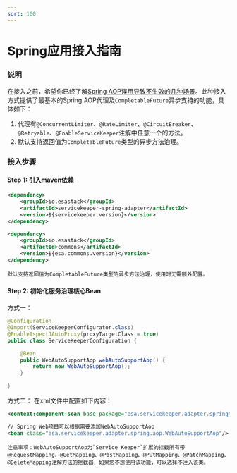```yaml
---
sort: 100
---
```


# Spring应用接入指南

### 说明
在接入之前，希望你已经了解[Spring AOP误用导致不生效的几种场景](../../tips/README.md)。此种接入方式提供了最基本的Spring AOP代理及`CompletableFuture`异步支持的功能，具体如下：
1. 代理有`@ConcurrentLimiter`、`@RateLimiter`、`@CircuitBreaker`、`@Retryable`、`@EnableServiceKeeper`注解中任意一个的方法。
2. 默认支持返回值为`CompletableFuture`类型的异步方法治理。

### 接入步骤

#### Step 1: 引入maven依赖
```xml
<dependency>
    <groupId>io.esastack</groupId>
    <artifactId>servicekeeper-spring-adapter</artifactId>
    <version>${servicekeeper.version}</version>
</dependency>

<dependency>
    <groupId>io.esastack</groupId>
    <artifactId>commons</artifactId>
    <version>${esa.commons.version}</version>
</dependency>
```

```note
默认支持返回值为CompletableFuture类型的异步方法治理，使用时无需额外配置。
```

#### Step 2: 初始化服务治理核心Bean
方式一：

```java
@Configuration
@Import(ServiceKeeperConfigurator.class)
@EnableAspectJAutoProxy(proxyTargetClass = true)
public class ServiceKeeperConfiguration {

    @Bean
    public WebAutoSupportAop webAutoSupportAop() {
        return new WebAutoSupportAop();
    }
    
}
```

方式二：
在xml文件中配置如下内容：

```xml
<context:component-scan base-package="esa.servicekeeper.adapter.spring"/>

// Spring Web项目可以根据需要添加WebAutoSupportAop
<bean class="esa.servicekeeper.adapter.spring.aop.WebAutoSupportAop"/>
```

```note
注意事项：WebAutoSupportAop为`Service Keeper`扩展的拦截所有带@RequestMapping、@GetMapping、@PostMapping、@PutMapping、@PatchMapping、@DeleteMapping注解方法的拦截器，如果您不想使用该功能，可以选择不注入该类。
```
